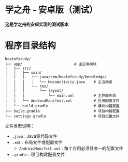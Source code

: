 # 学之舟 - 安卓版（测试）
**这是学之舟的安卓实现的测试版本**

# 程序目录结构

```
boatofstudy/
├── app/                        # 主应用模块
│   ├── src/
│   │   ├── main/
│   │   │   ├── java/com/boatofstudy/knowledge/
│   │   │   │   └── MainActivity.java    # 主活动类
│   │   │   └── res/
│   │   │       └── layout/
│   │   │           └── main.xml         # 主界面布局
│   │   └── AndroidManifest.xml          # 应用配置文件
│   └── build.gradle                     # 模块构建配置
├── build.gradle                         # 项目构建配置
└── settings.gradle                      # 项目设置文件
```

文件类型说明：
- `.java` : Java源代码文件
- `.xml`  : 布局文件或配置文件
  - `AndroidManifest.xml` : 每个应用必须且唯一的配置文件
- `.gradle` : 项目构建配置文件
